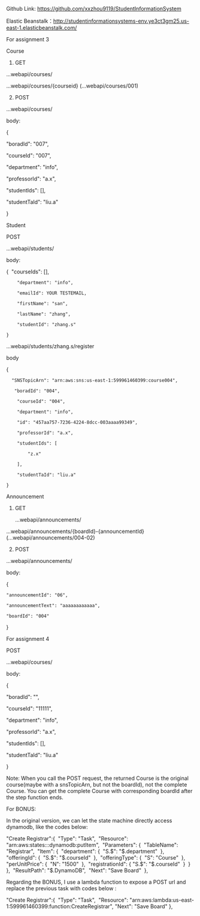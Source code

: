 Github Link: https://github.com/xxzhou9119/StudentInformationSystem

Elastic Beanstalk：http://studentinformationsystems-env.ye3ct3gm25.us-east-1.elasticbeanstalk.com/



For assignment 3

Course
1. GET

  ...webapi/courses/

  ...webapi/courses/{courseid} (...webapi/courses/001)

2. POST

  ...webapi/courses/

  body:

{

"boradId": "007",

"courseId": "007",

"department": "info",

"professorId": "a.x",

"studentIds": [],

"studentTaId": "liu.a"

}



Student

POST

...webapi/students/

body:

{
​        "courseIds": [],

        "department": "info",
    
        "emailId": YOUR TESTEMAIL,
    
        "firstName": "san",
    
        "lastName": "zhang",
    
        "studentId": "zhang.s"
    
    }

...webapi/students/zhang.s/register

body

 {
​      

      "SNSTopicArn": "arn:aws:sns:us-east-1:599961460399:course004",
    
       "boradId": "004",
    
        "courseId": "004",
    
        "department": "info",
    
        "id": "457aa757-7236-4224-8dcc-003aaaa99349",
    
        "professorId": "a.x",
    
        "studentIds": [
    
            "z.x"
    
        ],
    
        "studentTaId": "liu.a"
    
    }



Announcement

1. GET

   ...webapi/announcements/

...webapi/announcements/{boardId}-{announcementId}  (...webapi/announcements/004-02)

2. POST

...webapi/announcements/

 body:

 {

    "announcementId": "06",
    
    "announcementText": "aaaaaaaaaaaa",
    
    "boardId": "004" 

}



For assignment 4

POST

...webapi/courses/

body:

{

"boradId": "",

"courseId": "11111",

"department": "info",

"professorId": "a.x",

"studentIds": [],

"studentTaId": "liu.a"

}

Note: When you call the POST request, the returned Course is the original course(maybe with a snsTopicArn, but not the boardId), not the complete Course. You can get the complete Course with corresponding boardId after the step function ends. 



For BONUS:

In the original version, we can let the state machine directly access dynamodb, like the codes below:

"Create Registrar":{
​         "Type": "Task",
​            "Resource": "arn:aws:states:::dynamodb:putItem",
​            "Parameters": {
​                "TableName": "Registrar",
​                "Item": {
​                  "department": {
​                    "S.\$": "\$.department"
​                  },
​                  "offeringId": {
​                    "S.\$": "\$.courseId"
​                  },
​                  "offeringType": {
​                    "S": "Course"
​                  },
​                  "perUnitPrice": {
​                    "N": "1500"
​                  },
​                  "registrationId": {
​                    "S.\$": "\$.courseId"
​                  }
​                }
​            },
​            "ResultPath": "$.DynamoDB",
​          "Next": "Save Board"
​      },

Regarding the BONUS, I use a lambda function to expose a POST url and replace the previous task with codes below :

 "Create Registrar":{
​        "Type": "Task",
​        "Resource": "arn:aws:lambda:us-east-1:599961460399:function:CreateRegistrar",
​        "Next": "Save Board"
  },



